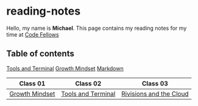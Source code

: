 # reading-notes
Hello, my name is **Michael**. This page contains my reading notes for my time at
[Code Fellows](https://www.codefellows.org/)



## Table of contents
[Tools and Terminal](tools-terminal.md)
[Growth Mindset](GrowthMindset.md)
[Markdown](Markdown.md)


Class 01 | Class 02 | Class 03
-------- | ---------|---------|
[Growth Mindset](GrowthMindset.md)| [Tools and Terminal](tools-terminal.md) | [Rivisions and the Cloud](revisionsandthecloud.md)
            
